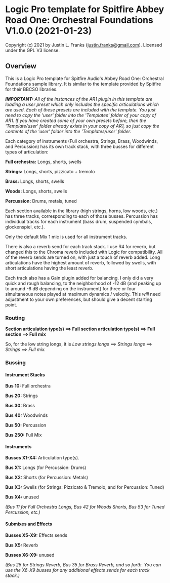 # Logic Pro template for Spitfire Abbey Road One: Orchestral Foundations V1.0.0 (2021-01-23)

Copyright (c) 2021 by Justin L. Franks (justin.franks@gmail.com). Licensed under the GPL V3 license.

## Overview ##

This is a Logic Pro template for Spitfire Audio's Abbey Road One: Orchestral Foundations sample library. It is similar to the template provided by Spitfire for their BBCSO libraries.

___IMPORTANT:__ All of the instances of the AR1 plugin in this template are loading a user preset which only includes the specific articulations which are used. Each of these presets are included with the template. You just need to copy the 'user' folder into the 'Templates' folder of your copy of AR1. If you have created some of your own presets before, then the 'Template/user' folder already exists in your copy of AR1, so just copy the contents of the 'user' folder into the 'Templates/user' folder._

Each category of instruments (Full orchestra, Strings, Brass, Woodwinds, and Percussion) has its own track stack, with three busses for different types of articulation:

__Full orchestra:__ Longs, shorts, swells 

__Strings:__ Longs, shorts, pizzicato + tremolo

__Brass:__ Longs, shorts, swells

__Woods:__ Longs, shorts, swells

__Percussion:__ Drums, metals, tuned

Each section available in the library (high strings, horns, low woods, etc.) has three tracks, corresponding to each of those busses. Percussion has individual tracks for each instrument (bass drum, suspended cymbals, glockenspiel, etc.).

Only the default Mix 1 mic is used for all instrument tracks.

There is also a reverb send for each track stack. I use R4 for reverb, but changed this to the Chroma reverb included with Logic for compatibility. All of the reverb sends are turned on, with just a touch of reverb added. Long articulations have the highest amount of reverb, followed by swells, with short articulations having the least reverb.

Each track also has a Gain plugin added for balancing. I only did a very quick and rough balancing, to the neighborhood of -12 dB (and peaking up to around -6 dB depending on the instrument) for three or four simultaneous notes played at maximum dynamics / velocity. This *will* need adjustment to your own preferences, but should give a decent starting point.

### Routing ###

__Section articulation type(s) ==> Full section articulation type(s) ==> Full section ==> Full mix__

So, for the low string longs, it is _Low strings longs ==> Strings longs ==> Strings ==> Full mix._

### Bussing ###

#### Instrument Stacks ####
__Bus 10:__ Full orchestra

__Bus 20:__ Strings

__Bus 30:__ Brass

__Bus 40:__ Woodwinds

__Bus 50:__ Percussion

__Bus 250:__ Full Mix

#### Instruments ####
__Busses X1-X4:__ Articulation type(s).

__Bus X1:__ Longs (for Percussion: Drums)
    
__Bus X2:__ Shorts (for Percussion: Metals)
    
__Bus X3:__ Swells (for Strings: Pizzicato & Tremolo, and for Percussion: Tuned)
    
__Bus X4:__ unused

_(Bus 11 for Full Orchestra Longs, Bus 42 for Woods Shorts, Bus 53 for Tuned Percussion, etc.)_

#### Submixes and Effects ####
__Busses X5-X9:__ Effects sends

__Bus X5:__ Reverb

__Busses X6-X9:__ unused

_(Bus 25 for Strings Reverb, Bus 35 for Brass Reverb, and so forth. You can use the X6-X9 busses for any additional effects sends for each track stack.)_
